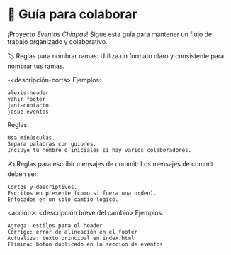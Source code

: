 # 🤝 Guía para colaborar

¡Proyecto *Eventos Chiapas*! Sigue esta guía para mantener un flujo de trabajo organizado y colaborativo.

🏷️ Reglas para nombrar ramas:
Utiliza un formato claro y consistente para nombrar tus ramas.

<nombre>-<descripción-corta>
Ejemplos:

    alexis-header
    yahir_footer
    jani-contacto
    josue-eventos

Reglas:

    Usa minúsculas.
    Separa palabras con guiones.
    Incluye tu nombre o iniciales si hay varios colaboradores.

✍️ Reglas para escribir mensajes de commit:
Los mensajes de commit deben ser:

    Cortos y descriptivos.
    Escritos en presente (como si fuera una orden).
    Enfocados en un solo cambio lógico.

<acción>: <descripción breve del cambio>
Ejemplos:

    Agrega: estilos para el header
    Corrige: error de alineación en el footer
    Actualiza: texto principal en index.html
    Elimina: botón duplicado en la sección de eventos